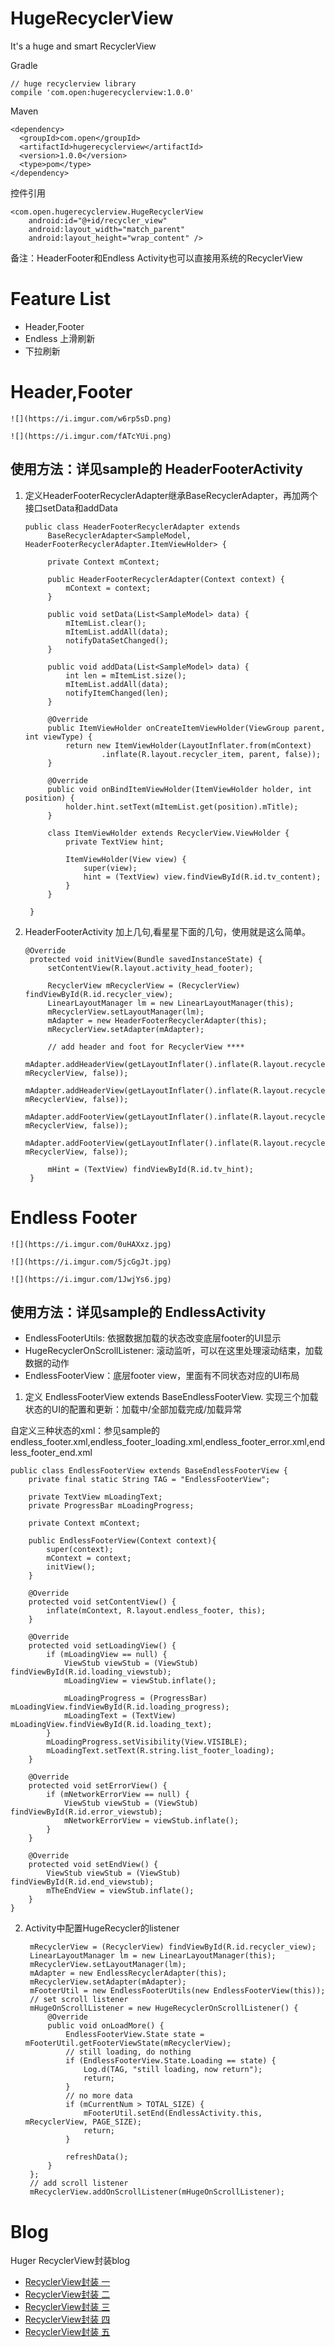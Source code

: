 # HugeRecyclerView

It's a huge and smart RecyclerView

Gradle

    // huge recyclerview library
    compile 'com.open:hugerecyclerview:1.0.0'

Maven

    <dependency>
      <groupId>com.open</groupId>
      <artifactId>hugerecyclerview</artifactId>
      <version>1.0.0</version>
      <type>pom</type>
    </dependency>
    
控件引用

    <com.open.hugerecyclerview.HugeRecyclerView
        android:id="@+id/recycler_view"
        android:layout_width="match_parent"
        android:layout_height="wrap_content" />

备注：HeaderFooter和Endless Activity也可以直接用系统的RecyclerView
    
# Feature List

- Header,Footer
- Endless 上滑刷新
- 下拉刷新

# Header,Footer

    ![](https://i.imgur.com/w6rp5sD.png)

    ![](https://i.imgur.com/fATcYUi.png)
    
## 使用方法：详见sample的 HeaderFooterActivity

1. 定义HeaderFooterRecyclerAdapter继承BaseRecyclerAdapter，再加两个接口setData和addData

       public class HeaderFooterRecyclerAdapter extends
            BaseRecyclerAdapter<SampleModel, HeaderFooterRecyclerAdapter.ItemViewHolder> {
    
            private Context mContext;
        
            public HeaderFooterRecyclerAdapter(Context context) {
                mContext = context;
            }
        
            public void setData(List<SampleModel> data) {
                mItemList.clear();
                mItemList.addAll(data);
                notifyDataSetChanged();
            }
        
            public void addData(List<SampleModel> data) {
                int len = mItemList.size();
                mItemList.addAll(data);
                notifyItemChanged(len);
            }
        
            @Override
            public ItemViewHolder onCreateItemViewHolder(ViewGroup parent, int viewType) {
                return new ItemViewHolder(LayoutInflater.from(mContext)
                        .inflate(R.layout.recycler_item, parent, false));
            }
        
            @Override
            public void onBindItemViewHolder(ItemViewHolder holder, int position) {
                holder.hint.setText(mItemList.get(position).mTitle);
            }
        
            class ItemViewHolder extends RecyclerView.ViewHolder {
                private TextView hint;
        
                ItemViewHolder(View view) {
                    super(view);
                    hint = (TextView) view.findViewById(R.id.tv_content);
                }
            }
        
        }

2. HeaderFooterActivity 加上几句,看星星下面的几句，使用就是这么简单。

       @Override
        protected void initView(Bundle savedInstanceState) {
            setContentView(R.layout.activity_head_footer);
    
            RecyclerView mRecyclerView = (RecyclerView) findViewById(R.id.recycler_view);
            LinearLayoutManager lm = new LinearLayoutManager(this);
            mRecyclerView.setLayoutManager(lm);
            mAdapter = new HeaderFooterRecyclerAdapter(this);
            mRecyclerView.setAdapter(mAdapter);
    
            // add header and foot for RecyclerView ****
            mAdapter.addHeaderView(getLayoutInflater().inflate(R.layout.recycler_header, mRecyclerView, false));
            mAdapter.addHeaderView(getLayoutInflater().inflate(R.layout.recycler_header, mRecyclerView, false));
            mAdapter.addFooterView(getLayoutInflater().inflate(R.layout.recycler_footer, mRecyclerView, false));
            mAdapter.addFooterView(getLayoutInflater().inflate(R.layout.recycler_footer, mRecyclerView, false));
    
            mHint = (TextView) findViewById(R.id.tv_hint);
        }


# Endless Footer

    ![](https://i.imgur.com/0uHAXxz.jpg)

    ![](https://i.imgur.com/5jcGgJt.jpg)
    
    ![](https://i.imgur.com/1JwjYs6.jpg)

## 使用方法：详见sample的 EndlessActivity

- EndlessFooterUtils: 依据数据加载的状态改变底层footer的UI显示
- HugeRecyclerOnScrollListener: 滚动监听，可以在这里处理滚动结束，加载数据的动作
- EndlessFooterView：底层footer view，里面有不同状态对应的UI布局

1. 定义 EndlessFooterView extends BaseEndlessFooterView. 实现三个加载状态的UI的配置和更新：加载中/全部加载完成/加载异常

自定义三种状态的xml：参见sample的endless_footer.xml,endless_footer_loading.xml,endless_footer_error.xml,endless_footer_end.xml

    public class EndlessFooterView extends BaseEndlessFooterView {
        private final static String TAG = "EndlessFooterView";
    
        private TextView mLoadingText;
        private ProgressBar mLoadingProgress;
    
        private Context mContext;
    
        public EndlessFooterView(Context context){
            super(context);
            mContext = context;
            initView();
        }
    
        @Override
        protected void setContentView() {
            inflate(mContext, R.layout.endless_footer, this);
        }
    
        @Override
        protected void setLoadingView() {
            if (mLoadingView == null) {
                ViewStub viewStub = (ViewStub) findViewById(R.id.loading_viewstub);
                mLoadingView = viewStub.inflate();
    
                mLoadingProgress = (ProgressBar) mLoadingView.findViewById(R.id.loading_progress);
                mLoadingText = (TextView) mLoadingView.findViewById(R.id.loading_text);
            }
            mLoadingProgress.setVisibility(View.VISIBLE);
            mLoadingText.setText(R.string.list_footer_loading);
        }
    
        @Override
        protected void setErrorView() {
            if (mNetworkErrorView == null) {
                ViewStub viewStub = (ViewStub) findViewById(R.id.error_viewstub);
                mNetworkErrorView = viewStub.inflate();
            }
        }
    
        @Override
        protected void setEndView() {
            ViewStub viewStub = (ViewStub) findViewById(R.id.end_viewstub);
            mTheEndView = viewStub.inflate();
        }
    }

2. Activity中配置HugeRecycler的listener

        mRecyclerView = (RecyclerView) findViewById(R.id.recycler_view);
        LinearLayoutManager lm = new LinearLayoutManager(this);
        mRecyclerView.setLayoutManager(lm);
        mAdapter = new EndlessRecyclerAdapter(this);
        mRecyclerView.setAdapter(mAdapter);
        mFooterUtil = new EndlessFooterUtils(new EndlessFooterView(this));
        // set scroll listener
        mHugeOnScrollListener = new HugeRecyclerOnScrollListener() {
            @Override
            public void onLoadMore() {
                EndlessFooterView.State state = mFooterUtil.getFooterViewState(mRecyclerView);
                // still loading, do nothing
                if (EndlessFooterView.State.Loading == state) {
                    Log.d(TAG, "still loading, now return");
                    return;
                }
                // no more data
                if (mCurrentNum > TOTAL_SIZE) {
                    mFooterUtil.setEnd(EndlessActivity.this, mRecyclerView, PAGE_SIZE);
                    return;
                }

                refreshData();
            }
        };
        // add scroll listener
        mRecyclerView.addOnScrollListener(mHugeOnScrollListener);


# Blog

Huger RecyclerView封装blog

- [RecyclerView封装 一](http://vivianking6855.github.io/2017/09/29/RecyclerView-Advance-1/)
- [RecyclerView封装 二](http://vivianking6855.github.io/2017/09/30/RecyclerView-Advance-2/)
- [RecyclerView封装 三](http://vivianking6855.github.io/2017/09/30/RecyclerView-Advance-3/)
- [RecyclerView封装 四](http://vivianking6855.github.io/2017/09/30/RecyclerView-Advance-4/)
- [RecyclerView封装 五](http://vivianking6855.github.io/2017/09/30/RecyclerView-Advance-5/)


